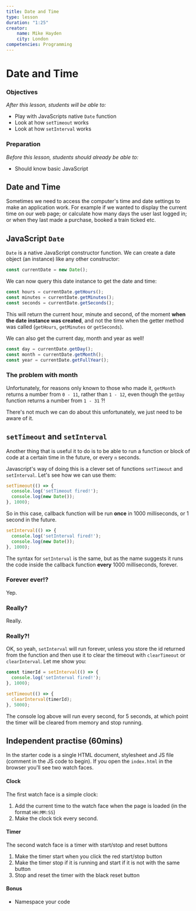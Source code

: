 ```yaml
---
title: Date and Time
type: lesson
duration: "1:25"
creator:
    name: Mike Hayden
    city: London
competencies: Programming
---
```


# Date and Time

### Objectives
*After this lesson, students will be able to:*

- Play with JavaScripts native `Date` function
- Look at how `setTimeout` works
- Look at how `setInterval` works

### Preparation
*Before this lesson, students should already be able to:*

- Should know basic JavaScript

## Date and Time

Sometimes we need to access the computer's time and date settings to make an application work. For example if we wanted to display the current time on our web page; or calculate how many days the user last logged in; or when they last made a purchase, booked a train ticked etc.

## JavaScript `Date`

`Date` is a native JavaScript constructor function. We can create a date object (an instance) like any other constructor:

```javascript
const currentDate = new Date();
```

We can now query this date instance to get the date and time:

```javascript
const hours = currentDate.getHours();
const minutes = currentDate.getMinutes();
const seconds = currentDate.getSeconds();
```

This will return the current hour, minute and second, of the moment __when the date instance was created__, and not the time when the getter method was called (`getHours`, `getMinutes` or `getSeconds`).

We can also get the current day, month and year as well!

```javascript
const day = currentDate.getDay();
const month = currentDate.getMonth();
const year = currentDate.getFullYear();
```

### The problem with month

Unfortunately, for reasons only known to those who made it, `getMonth` returns a number from `0 - 11`, rather than `1 - 12`, even though the `getDay` function returns a number from `1 - 31` ?!

There's not much we can do about this unfortunately, we just need to be aware of it.

## `setTimeout` and `setInterval`

Another thing that is useful it to do is to be able to run a function or block of code at a certain time in the future, or every `n` seconds.

Javascript's way of doing this is a clever set of functions `setTimeout` and `setInterval`. Let's see how we can use them:

```javascript
setTimeout(() => {
  console.log('setTimeout fired!');
  console.log(new Date());
}, 1000);
```

So in this case, callback function will be run __once__ in 1000 milliseconds, or 1 second in the future.

```javascript
setInterval(() => {
  console.log('setInterval fired!');
  console.log(new Date());
}, 1000);
```

The syntax for `setInterval` is the same, but as the name suggests it runs the code inside the callback function __every__ 1000 milliseconds, forever.

### Forever ever!?

Yep.

### Really?

Really.

### Really?!

OK, so yeah, `setInterval` will run forever, unless you store the id returned from the function and then use it to clear the timeout with `clearTimeout` or `clearInterval`. Let me show you:

```javascript
const timerId = setInterval(() => {
  console.log('setInterval fired!');
}, 1000);

setTimeout(() => {
  clearInterval(timerId);
}, 5000);
```

The console log above will run every second, for 5 seconds, at which point the timer will be cleared from memory and stop running.

## Independent practise (60mins)

In the starter code is a single HTML document, stylesheet and JS file (comment in the JS code to begin). If you open the `index.html` in the browser you'll see two watch faces.

#### Clock

The first watch face is a simple clock:

1. Add the current time to the watch face when the page is loaded (in the format `HH:MM:SS`)
2. Make the clock tick every second.

#### Timer

The second watch face is a timer with start/stop and reset buttons

1. Make the timer start when you click the red start/stop button
2. Make the timer stop if it is running and start if it is not with the same button
3. Stop and reset the timer with the black reset button

#### Bonus

- Namespace your code
